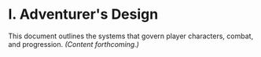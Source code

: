 # I. Adventurer's Design

This document outlines the systems that govern player characters, combat, and progression. *(Content forthcoming.)*
